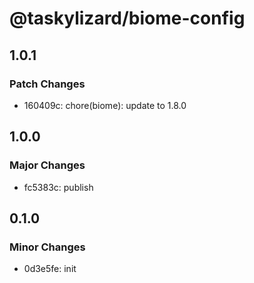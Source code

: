 # @taskylizard/biome-config

## 1.0.1

### Patch Changes

- 160409c: chore(biome): update to 1.8.0

## 1.0.0

### Major Changes

- fc5383c: publish

## 0.1.0

### Minor Changes

- 0d3e5fe: init

